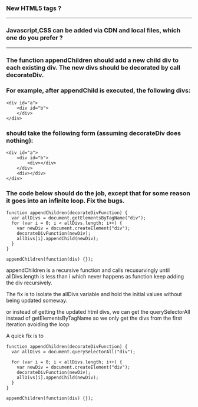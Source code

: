 ### New HTML5 tags ?

---

### Javascript,CSS can be added via CDN and local files, which one do you prefer ?

---

### The function appendChildren should add a new child div to each existing div. The new divs should be decorated by call decorateDiv.

### For example, after appendChild is executed, the following divs:

	<div id="a">
		<div id="b">
		</div>
	</div>

### should take the following form (assuming decorateDiv does nothing):

	<div id="a">
		<div id="b">
			<div></div>
		</div>
		<div></div>
	</div>

### The code below should do the job, except that for some reason it goes into an infinite loop. Fix the bugs.

    function appendChildren(decorateDivFunction) {
      var allDivs = document.getElementsByTagName("div");
      for (var i = 0; i < allDivs.length; i++) {
        var newDiv = document.createElement("div");
        decorateDivFunction(newDiv);
        allDivs[i].appendChild(newDiv);
      }
    }

    appendChildren(function(div) {});

appendChildren is a recursive function and calls recusurvingly until allDivs.length is less than i which never happens as function keep adding the div recursively. 

The fix is to isolate the allDivs variable and hold the initial values without being updated someway. 

or instead of getting the updated html divs, we can get the querySelectorAll instead of getElementsByTagName so we only get the divs from the first iteration avoiding the loop

A quick fix is to 


	function appendChildren(decorateDivFunction) {
      var allDivs = document.querySelectorAll("div");

      for (var i = 0; i < allDivs.length; i++) {
        var newDiv = document.createElement("div");
        decorateDivFunction(newDiv);
        allDivs[i].appendChild(newDiv);
      }
    }

    appendChildren(function(div) {});


